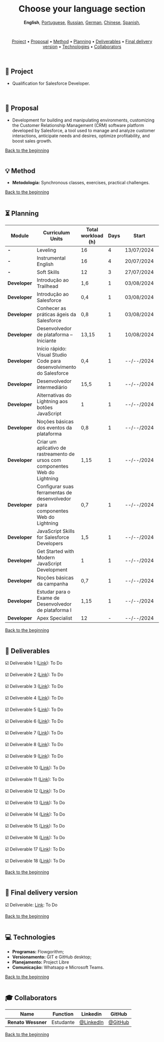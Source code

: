 <br>

<h1 align="center">
    <a id="pushpin-choose-your-language">Choose your language section</a>
</h1>
<p align="center">
    <strong>English</strong>, 
    <a href="https://github.com/renato-wessmer/FAT/blob/main/salesforce_developer/README.md">Portuguese</a>, 
    <a href="https://github.com/renato-wessmer/FAT/blob/main/salesforce_developer/README_Russian.md">Russian</a>, 
    <a href="https://github.com/renato-wessmer/FAT/blob/main/salesforce_developer/README_German.md">German</a>, 
    <a href="https://github.com/renato-wessmer/FAT/blob/main/salesforce_developer/README_Chinese.md">Chinese</a>, 
    <a href="https://github.com/renato-wessmer/FAT/blob/main/salesforce_developer/README_Spanish.md">Spanish</a>, 
</p>

<br>

<p align="center">
  <a href ="#rocket-project">Project</a>  •
  <a href ="#dart-proposal">Proposal</a>  •
  <a href ="#bulb-method">Method</a>  •
  <a href ="#hourglass-planning">Planning</a>  •
  <a href ="#calendar-deliverables">Deliverables</a>  •
  <a href ="#camera_flash-final-delivery-version">Final delivery version</a>  •
  <a href ="#computer-technologies">Technologies</a>  •
  <a href ="#mortar_board-collaborators">Collaborators</a>
</p>

<br>

## :rocket: Project

* Qualification for Salesforce Developer.
<br>

## :dart: Proposal

* Development for building and manipulating environments, customizing the Customer Relationship Management (CRM) software platform developed by Salesforce, a tool used to manage and analyze customer interactions, anticipate needs and desires, optimize profitability, and boost sales growth.

<a href="#pushpin-choose-your-language">Back to the beginning</a>  
<br>

## :bulb: Method

* **Metodologia:** Synchronous classes, exercises, practical challenges.

<a href="#pushpin-choose-your-language">Back to the beginning</a>  
<br>

## :hourglass_flowing_sand: Planning
      
|Module|Curriculum Units|Total workload (h)|Days|Start|End|
|--------|--------|--------|--------|--------|--------|
|**-**|Leveling|16|4|13/07/2024|03/08/2024|
|**-**|Instrumental English|16|4|20/07/2024|19/10/2024|
|**-**|Soft Skills|12|3|27/07/2024|26/10/2024|
|**Developer**|Introdução ao Trailhead|1,6|1|03/08/2024|03/08/2024|
|**Developer**|Introdução ao Salesforce|0,4|1|03/08/2024|03/08/2024|
|**Developer**|Conhecer as práticas ágeis da Salesforce|0,8|1|03/08/2024|03/08/2024|
|**Developer**|Desenvolvedor de plataforma – Iniciante|13,15|1|10/08/2024|10/08/2024|
|**Developer**|Início rápido: Visual Studio Code para desenvolvimento do Salesforce|0,4|1|--/--/2024|--/--/2024|
|**Developer**|Desenvolvedor intermediário|15,5|1|--/--/2024|--/--/2024|
|**Developer**|Alternativas do Lightning aos botões JavaScript|1|1|--/--/2024|--/--/2024|
|**Developer**|Noções básicas dos eventos da plataforma|0,8|1|--/--/2024|--/--/2024|
|**Developer**|Criar um aplicativo de rastreamento de ursos com componentes Web do Lightning|1,15|1|--/--/2024|--/--/2024|
|**Developer**|Configurar suas ferramentas de desenvolvedor para componentes Web do Lightning|0,7|1|--/--/2024|--/--/2024|
|**Developer**|JavaScript Skills for Salesforce Developers|1,5|1|--/--/2024|--/--/2024|
|**Developer**|Get Started with Modern JavaScript Development|1|1|--/--/2024|--/--/2024|
|**Developer**|Noções básicas da campanha|0,7|1|--/--/2024|--/--/2024|
|**Developer**|Estudar para o Exame de Desenvolvedor de plataforma I|1,15|1|--/--/2024|--/--/2024|
|**Developer**|Apex Specialist|12|-|--/--/2024|--/--/2024|

<a href="#pushpin-choose-your-language">Back to the beginning</a>  
<br>

## :calendar: Deliverables 

☑️ Deliverable 1 ([Link](https://github.com/renato-wessmer/FAT/tree/main/salesforce_developer/bases/knowledge_leveling)): To Do<!-- Completed : heavy_check_mark-->

☑️ Deliverable 2 ([Link](https://github.com/renato-wessmer/FAT/tree/main/salesforce_developer/bases/instrumental_english)): To Do<!-- Completed : heavy_check_mark-->

☑️ Deliverable 3 ([Link](https://github.com/renato-wessmer/FAT/tree/main/salesforce_developer/bases/soft_skills)): To Do<!-- Completed : heavy_check_mark-->

☑️ Deliverable 4 ([Link](https://github.com/renato-wessmer/FAT/tree/main/salesforce_developer/salesforce_developer_trails/get_started_with_trailhead)): To Do<!-- Completed : heavy_check_mark-->

☑️ Deliverable 5 ([Link](https://github.com/renato-wessmer/FAT/tree/main/salesforce_developer/salesforce_developer_trails/get_to_know_salesforce)): To Do<!-- Completed : heavy_check_mark-->

☑️ Deliverable 6 ([Link](https://github.com/renato-wessmer/FAT/tree/main/salesforce_developer/salesforce_developer_trails/learn_salesforce_agile_practices)): To Do<!-- Completed : heavy_check_mark-->

☑️ Deliverable 7 ([Link](https://github.com/renato-wessmer/FAT/tree/main/salesforce_developer/salesforce_developer_trails/platform_developer_-_beginner)): To Do<!-- Completed : heavy_check_mark-->

☑️ Deliverable 8 ([Link](https://github.com/renato-wessmer/FAT/tree/main/salesforce_developer/salesforce_developer_trails/quickstart_visual_studio_code_for_salesforce_development)): To Do<!-- Completed : heavy_check_mark-->

☑️ Deliverable 9 ([Link](https://github.com/renato-wessmer/FAT/tree/main/salesforce_developer/salesforce_developer_trails/developer_intermediate)): To Do<!-- Completed : heavy_check_mark-->

☑️ Deliverable 10 ([Link](https://github.com/renato-wessmer/FAT/tree/main/salesforce_developer/salesforce_developer_trails/lightning_alternatives_to_javascript_buttons)): To Do<!-- Completed : heavy_check_mark-->

☑️ Deliverable 11 ([Link](https://github.com/renato-wessmer/FAT/tree/main/salesforce_developer/salesforce_developer_trails/platform_events_basics)): To Do<!-- Completed : heavy_check_mark-->

☑️ Deliverable 12 ([Link](https://github.com/renato-wessmer/FAT/tree/main/salesforce_developer/salesforce_developer_trails/build_a_bear_tracking_app_with_lightning_web_components)): To Do<!-- Completed : heavy_check_mark-->

☑️ Deliverable 13 ([Link](https://github.com/renato-wessmer/FAT/tree/main/salesforce_developer/salesforce_developer_trails/set_up_your_lightning_web_components_developer_tools)): To Do<!-- Completed : heavy_check_mark-->

☑️ Deliverable 14 ([Link](https://github.com/renato-wessmer/FAT/tree/main/salesforce_developer/salesforce_developer_trails/javascript_skills_for_salesforce_developers)): To Do<!-- Completed : heavy_check_mark-->

☑️ Deliverable 15 ([Link](https://github.com/renato-wessmer/FAT/tree/main/salesforce_developer/salesforce_developer_trails/get_started_with_modern_javascript_development)): To Do<!-- Completed : heavy_check_mark-->

☑️ Deliverable 16 ([Link](https://github.com/renato-wessmer/FAT/tree/main/salesforce_developer/salesforce_developer_trails/campaign_basics)): To Do<!-- Completed : heavy_check_mark-->

☑️ Deliverable 17 ([Link](https://github.com/renato-wessmer/FAT/tree/main/salesforce_developer/salesforce_developer_trails/study_for_the_platform_developer_i_exam)): To Do<!-- Completed : heavy_check_mark-->

☑️ Deliverable 18 ([Link](https://github.com/renato-wessmer/FAT/tree/main/salesforce_developer/salesforce_developer_trails/apex_specialist)): To Do<!-- Completed : heavy_check_mark-->

<a href="#pushpin-choose-your-language">Back to the beginning</a>  
<br> 

## :camera_flash: Final delivery version

☑️ Deliverable: [Link](https://): To Do<!-- Completed : heavy_check_mark-->

<a href="#pushpin-choose-your-language">Back to the beginning</a>  
<br>

## :computer: Technologies

* **Programas:** Flowgorithm;
* **Versionamento:** GIT e GitHub desktop;           
* **Planejamento:** Project Libre
* **Comunicação:** Whatsapp e Microsoft Teams.

<a href="#pushpin-choose-your-language">Back to the beginning</a>  
<br>     
      
## :mortar_board: Collaborators

|Name|Function|Linkedin|GitHub|
| -------- |-------- |-------- |-------- |
|**Renato Wessner**|Estudante| [@LinkedIn](https://www.linkedin.com/in/renato-wessmer-dev-gpti/)|[@GitHub](https://github.com/renato-wessmer)|

<a href="#pushpin-choose-your-language">Back to the beginning</a>  
<br>
